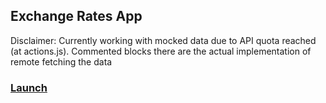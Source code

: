## Exchange Rates App

Disclaimer: Currently working with mocked data due to API quota reached (at actions.js). Commented blocks there are the actual implementation of remote fetching the data

### [Launch](https://devtsp.github.io/exchange-rates)
